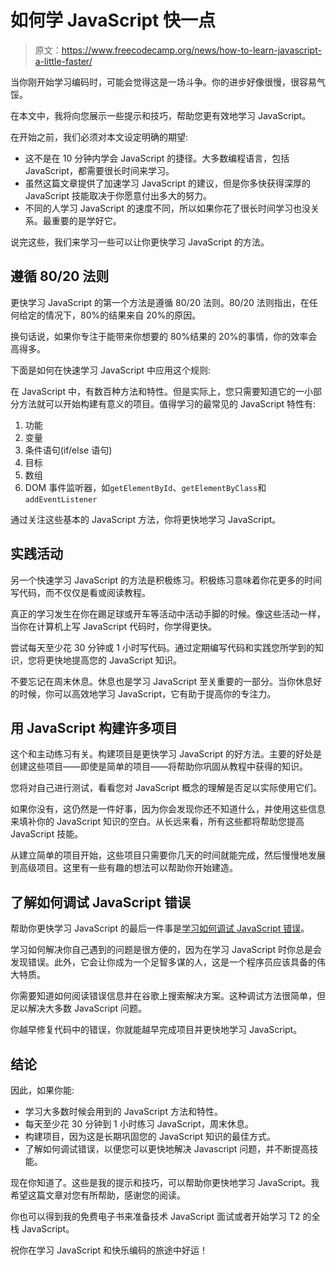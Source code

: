 # 如何学 JavaScript 快一点

> 原文：<https://www.freecodecamp.org/news/how-to-learn-javascript-a-little-faster/>

当你刚开始学习编码时，可能会觉得这是一场斗争。你的进步好像很慢，很容易气馁。

在本文中，我将向您展示一些提示和技巧，帮助您更有效地学习 JavaScript。

在开始之前，我们必须对本文设定明确的期望:

*   这不是在 10 分钟内学会 JavaScript 的捷径。大多数编程语言，包括 JavaScript，都需要很长时间来学习。
*   虽然这篇文章提供了加速学习 JavaScript 的建议，但是你多快获得深厚的 JavaScript 技能取决于你愿意付出多大的努力。
*   不同的人学习 JavaScript 的速度不同，所以如果你花了很长时间学习也没关系。最重要的是学好它。

说完这些，我们来学习一些可以让你更快学习 JavaScript 的方法。

## 遵循 80/20 法则

更快学习 JavaScript 的第一个方法是遵循 80/20 法则。80/20 法则指出，在任何给定的情况下，80%的结果来自 20%的原因。

换句话说，如果你专注于能带来你想要的 80%结果的 20%的事情，你的效率会高得多。

下面是如何在快速学习 JavaScript 中应用这个规则:

在 JavaScript 中，有数百种方法和特性。但是实际上，您只需要知道它的一小部分方法就可以开始构建有意义的项目。值得学习的最常见的 JavaScript 特性有:

1.  功能
2.  变量
3.  条件语句(if/else 语句)
4.  目标
5.  数组
6.  DOM 事件监听器，如`getElementById`、`getElementByClass`和`addEventListener`

通过关注这些基本的 JavaScript 方法，你将更快地学习 JavaScript。

## 实践活动

另一个快速学习 JavaScript 的方法是积极练习。积极练习意味着你花更多的时间写代码，而不仅仅是看或阅读教程。

真正的学习发生在你在踢足球或开车等活动中活动手脚的时候。像这些活动一样，当你在计算机上写 JavaScript 代码时，你学得更快。

尝试每天至少花 30 分钟或 1 小时写代码。通过定期编写代码和实践您所学到的知识，您将更快地提高您的 JavaScript 知识。

不要忘记在周末休息。休息也是学习 JavaScript 至关重要的一部分。当你休息好的时候，你可以高效地学习 JavaScript，它有助于提高你的专注力。

## 用 JavaScript 构建许多项目

这个和主动练习有关。构建项目是更快学习 JavaScript 的好方法。主要的好处是创建这些项目——即使是简单的项目——将帮助你巩固从教程中获得的知识。

您将对自己进行测试，看看您对 JavaScript 概念的理解是否足以实际使用它们。

如果你没有，这仍然是一件好事，因为你会发现你还不知道什么，并使用这些信息来填补你的 JavaScript 知识的空白。从长远来看，所有这些都将帮助您提高 JavaScript 技能。

从建立简单的项目开始，这些项目只需要你几天的时间就能完成，然后慢慢地发展到高级项目。这里有一些有趣的想法可以帮助你开始建造。

## 了解如何调试 JavaScript 错误

帮助你更快学习 JavaScript 的最后一件事是[学习如何调试 JavaScript 错误](https://learn.coderslang.com/0061-how-to-debug-javascript-errors-when-learning-to-code/)。

学习如何解决你自己遇到的问题是很方便的，因为在学习 JavaScript 时你总是会发现错误。此外，它会让你成为一个足智多谋的人，这是一个程序员应该具备的伟大特质。

你需要知道如何阅读错误信息并在谷歌上搜索解决方案。这种调试方法很简单，但足以解决大多数 JavaScript 问题。

你越早修复代码中的错误，你就能越早完成项目并更快地学习 JavaScript。

## 结论

因此，如果你能:

*   学习大多数时候会用到的 JavaScript 方法和特性。
*   每天至少花 30 分钟到 1 小时练习 JavaScript，周末休息。
*   构建项目，因为这是长期巩固您的 JavaScript 知识的最佳方式。
*   了解如何调试错误，以便您可以更快地解决 Javascript 问题，并不断提高技能。

现在你知道了。这些是我的提示和技巧，可以帮助你更快地学习 JavaScript。我希望这篇文章对您有所帮助，感谢您的阅读。

你也可以得到我的免费电子书来准备技术 JavaScript 面试或者开始学习 T2 的全栈 JavaScript。

祝你在学习 JavaScript 和快乐编码的旅途中好运！